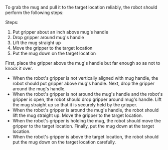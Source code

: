 To grab the mug and pull it to the target location reliably, the robot should perform the following steps:

Steps:
1. Put gripper about an inch above mug's handle
2. Drop gripper around mug's handle
3. Lift the mug straight up
4. Move the gripper to the target location
5. Put the mug down on the target location

First, place the gripper above the mug's handle but far enough so as not to knock it over.
- When the robot's gripper is not vertically aligned with mug handle, the robot should put gripper above mug's handle.
Next, drop the gripper around the mug's handle.
- When the robot's gripper is not around the mug's handle and the robot's gripper is open, the robot should drop gripper around mug's handle.
Lift the mug straight up so that it is securely held by the gripper.
- When the robot's gripper is around the mug's handle, the robot should lift the mug straight up.
Move the gripper to the target location.
- When the robot's gripper is holding the mug, the robot should move the gripper to the target location.
Finally, put the mug down at the target location.
- When the robot's gripper is above the target location, the robot should put the mug down on the target location carefully.